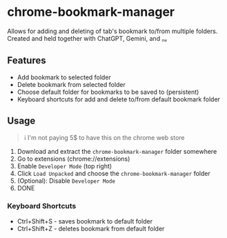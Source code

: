 # chrome-bookmark-manager
Allows for adding and deleting of tab's bookmark to/from multiple folders. Created and held together with ChatGPT, Gemini, and <sub><sup><sub>me</sub></sup><sub>

## Features
- Add bookmark to selected folder
- Delete bookmark from selected folder
- Choose default folder for bookmarks to be saved to (persistent)
- Keyboard shortcuts for add and delete to/from default bookmark folder

## Usage
> :information_source: I'm not paying 5$ to have this on the chrome web store 

1. Download and extract the `chrome-bookmark-manager` folder somewhere 
2. Go to extensions (chrome://extensions)
3. Enable `Developer Mode` (top right)
4. Click `Load Unpacked` and choose the `chrome-bookmark-manager` folder
5. (Optional): Disable `Developer Mode`
6. DONE

### Keyboard Shortcuts
- Ctrl+Shift+S - saves bookmark to default folder
- Ctrl+Shift+Z - deletes bookmark from default folder